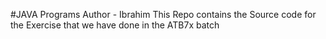 #JAVA Programs
Author - Ibrahim
This Repo contains the Source code for the 
Exercise that we have done in the 
ATB7x batch